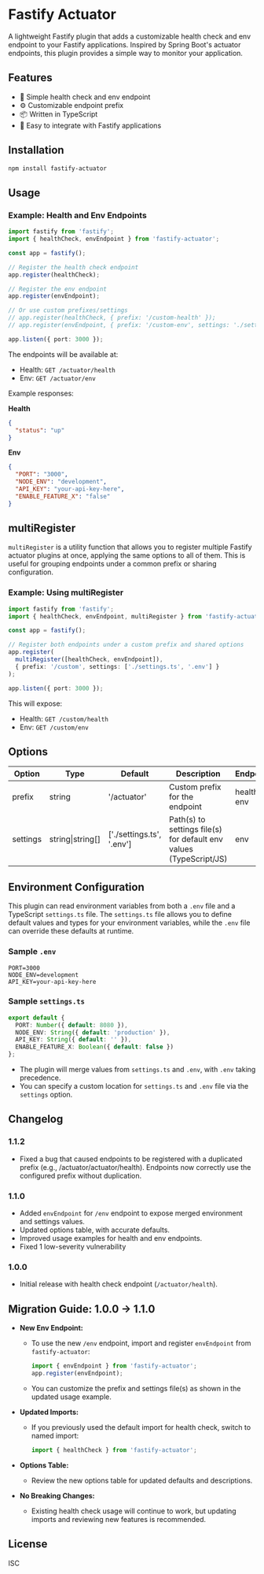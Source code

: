 # Fastify Actuator

A lightweight Fastify plugin that adds a customizable health check and env endpoint to your Fastify applications. Inspired by Spring Boot's actuator endpoints, this plugin provides a simple way to monitor your application.

## Features

- 🚀 Simple health check and env endpoint
- ⚙️ Customizable endpoint prefix
- 📦 Written in TypeScript
- 🔌 Easy to integrate with Fastify applications

## Installation

```bash
npm install fastify-actuator
```

## Usage

### Example: Health and Env Endpoints

```typescript
import fastify from 'fastify';
import { healthCheck, envEndpoint } from 'fastify-actuator';

const app = fastify();

// Register the health check endpoint
app.register(healthCheck);

// Register the env endpoint
app.register(envEndpoint);

// Or use custom prefixes/settings
// app.register(healthCheck, { prefix: '/custom-health' });
// app.register(envEndpoint, { prefix: '/custom-env', settings: './settings.ts' });

app.listen({ port: 3000 });
```

The endpoints will be available at:
- Health: `GET /actuator/health`
- Env: `GET /actuator/env`

Example responses:

**Health**
```json
{
  "status": "up"
}
```

**Env**
```json
{
  "PORT": "3000",
  "NODE_ENV": "development",
  "API_KEY": "your-api-key-here",
  "ENABLE_FEATURE_X": "false"
}
```

## multiRegister

`multiRegister` is a utility function that allows you to register multiple Fastify actuator plugins at once, applying the same options to all of them. This is useful for grouping endpoints under a common prefix or sharing configuration.

### Example: Using multiRegister

```typescript
import fastify from 'fastify';
import { healthCheck, envEndpoint, multiRegister } from 'fastify-actuator';

const app = fastify();

// Register both endpoints under a custom prefix and shared options
app.register(
  multiRegister([healthCheck, envEndpoint]),
  { prefix: '/custom', settings: ['./settings.ts', '.env'] }
);

app.listen({ port: 3000 });
```

This will expose:
- Health: `GET /custom/health`
- Env: `GET /custom/env`

## Options

| Option   | Type             | Default                      | Description                                                        | Endpoint     |
|----------|------------------|------------------------------|--------------------------------------------------------------------|--------------|
| prefix   | string           | '/actuator'                  | Custom prefix for the endpoint                                     | health, env  |
| settings | string\|string[] | ['./settings.ts', '.env']    | Path(s) to settings file(s) for default env values (TypeScript/JS) | env          |

## Environment Configuration

This plugin can read environment variables from both a `.env` file and a TypeScript `settings.ts` file. The `settings.ts` file allows you to define default values and types for your environment variables, while the `.env` file can override these defaults at runtime.

### Sample `.env`

```
PORT=3000
NODE_ENV=development
API_KEY=your-api-key-here
```

### Sample `settings.ts`

```typescript
export default {
  PORT: Number({ default: 8080 }),
  NODE_ENV: String({ default: 'production' }),
  API_KEY: String({ default: '' }),
  ENABLE_FEATURE_X: Boolean({ default: false })
};
```

- The plugin will merge values from `settings.ts` and `.env`, with `.env` taking precedence.
- You can specify a custom location for `settings.ts` and `.env` file via the `settings` option.

## Changelog

### 1.1.2
- Fixed a bug that caused endpoints to be registered with a duplicated prefix (e.g., /actuator/actuator/health). Endpoints now correctly use the configured prefix without duplication.

### 1.1.0
- Added `envEndpoint` for `/env` endpoint to expose merged environment and settings values.
- Updated options table, with accurate defaults.
- Improved usage examples for health and env endpoints.
- Fixed 1 low-severity vulnerability

### 1.0.0
- Initial release with health check endpoint (`/actuator/health`).

## Migration Guide: 1.0.0 → 1.1.0

- **New Env Endpoint:**
  - To use the new `/env` endpoint, import and register `envEndpoint` from `fastify-actuator`:
    ```typescript
    import { envEndpoint } from 'fastify-actuator';
    app.register(envEndpoint);
    ```
  - You can customize the prefix and settings file(s) as shown in the updated usage example.

- **Updated Imports:**
  - If you previously used the default import for health check, switch to named import:
    ```typescript
    import { healthCheck } from 'fastify-actuator';
    ```

- **Options Table:**
  - Review the new options table for updated defaults and descriptions.

- **No Breaking Changes:**
  - Existing health check usage will continue to work, but updating imports and reviewing new features is recommended.

## License

ISC 